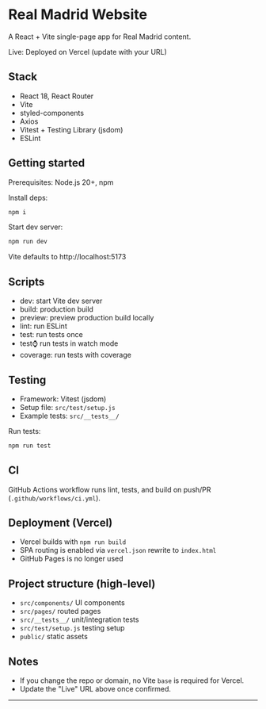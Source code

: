 # Real Madrid Website

A React + Vite single-page app for Real Madrid content.

Live: Deployed on Vercel (update with your URL)

## Stack
- React 18, React Router
- Vite
- styled-components
- Axios
- Vitest + Testing Library (jsdom)
- ESLint

## Getting started
Prerequisites: Node.js 20+, npm

Install deps:
```bash
npm i
```

Start dev server:
```bash
npm run dev
```
Vite defaults to http://localhost:5173

## Scripts
- dev: start Vite dev server
- build: production build
- preview: preview production build locally
- lint: run ESLint
- test: run tests once
- test:watch: run tests in watch mode
- coverage: run tests with coverage

## Testing
- Framework: Vitest (jsdom)
- Setup file: `src/test/setup.js`
- Example tests: `src/__tests__/`

Run tests:
```bash
npm run test
```

## CI
GitHub Actions workflow runs lint, tests, and build on push/PR (`.github/workflows/ci.yml`).

## Deployment (Vercel)
- Vercel builds with `npm run build`
- SPA routing is enabled via `vercel.json` rewrite to `index.html`
- GitHub Pages is no longer used

## Project structure (high-level)
- `src/components/` UI components
- `src/pages/` routed pages
- `src/__tests__/` unit/integration tests
- `src/test/setup.js` testing setup
- `public/` static assets

## Notes
- If you change the repo or domain, no Vite `base` is required for Vercel.
- Update the "Live" URL above once confirmed.
 ----